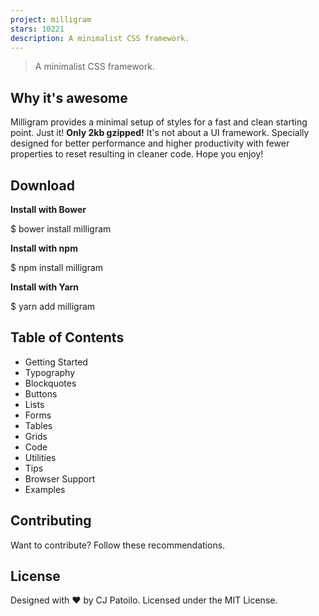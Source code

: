 ```yaml
---
project: milligram
stars: 10221
description: A minimalist CSS framework.
---
```


> A minimalist CSS framework.

Why it's awesome
----------------

Milligram provides a minimal setup of styles for a fast and clean starting point. Just it! **Only 2kb gzipped!** It's not about a UI framework. Specially designed for better performance and higher productivity with fewer properties to reset resulting in cleaner code. Hope you enjoy!

Download
--------

**Install with Bower**

$ bower install milligram

**Install with npm**

$ npm install milligram

**Install with Yarn**

$ yarn add milligram

Table of Contents
-----------------

-   Getting Started
-   Typography
-   Blockquotes
-   Buttons
-   Lists
-   Forms
-   Tables
-   Grids
-   Code
-   Utilities
-   Tips
-   Browser Support
-   Examples

Contributing
------------

Want to contribute? Follow these recommendations.

License
-------

Designed with ♥ by CJ Patoilo. Licensed under the MIT License.
